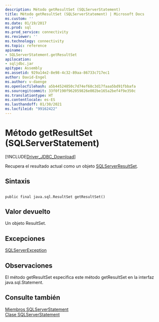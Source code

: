 ```yaml
---
description: Método getResultSet (SQLServerStatement)
title: Método getResultSet (SQLServerStatement) | Microsoft Docs
ms.custom: ''
ms.date: 01/19/2017
ms.prod: sql
ms.prod_service: connectivity
ms.reviewer: ''
ms.technology: connectivity
ms.topic: reference
apiname:
- SQLServerStatement.getResultSet
apilocation:
- sqljdbc.jar
apitype: Assembly
ms.assetid: 929a14e2-8e98-4c32-89aa-86733c717ec1
author: David-Engel
ms.author: v-daenge
ms.openlocfilehash: a5b44524850c7d74ef68c3d17faaa5bd91fbbafa
ms.sourcegitcommit: 33f0f190f962059826e002be165a2bef4f9e350c
ms.translationtype: HT
ms.contentlocale: es-ES
ms.lasthandoff: 01/30/2021
ms.locfileid: "99162422"
---
```

# <a name="getresultset-method-sqlserverstatement"></a>Método getResultSet (SQLServerStatement)
[!INCLUDE[Driver_JDBC_Download](../../../includes/driver_jdbc_download.md)]

  Recupera el resultado actual como un objeto [SQLServerResultSet](../../../connect/jdbc/reference/sqlserverresultset-class.md).  
  
## <a name="syntax"></a>Sintaxis  
  
```  
  
public final java.sql.ResultSet getResultSet()  
```  
  
## <a name="return-value"></a>Valor devuelto  
 Un objeto ResultSet.  
  
## <a name="exceptions"></a>Excepciones  
 [SQLServerException](../../../connect/jdbc/reference/sqlserverexception-class.md)  
  
## <a name="remarks"></a>Observaciones  
 El método getResultSet especifica este método getResultSet en la interfaz java.sql.Statement.  
  
## <a name="see-also"></a>Consulte también  
 [Miembros SQLServerStatement](../../../connect/jdbc/reference/sqlserverstatement-members.md)   
 [Clase SQLServerStatement](../../../connect/jdbc/reference/sqlserverstatement-class.md)  
  
  

